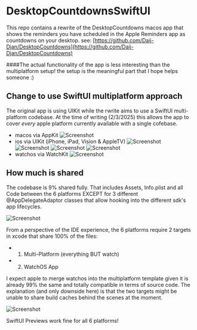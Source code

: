 # DesktopCountdownsSwiftUI
This repo contains a rewrite of the DesktopCountdowns macos app that shows the reminders you have scheduled in the Apple Reminders app as countdowns on your desktop. see: [https://github.com/Daij-Djan/DesktopCountdowns](https://github.com/Daij-Djan/DesktopCountdowns)

####The actual functionality of the app is less interesting than the multiplatform setup!
the setup is the meaningful part that I hope helps someone :)

## Change to use SwiftUI multiplatform approach
The original app is using UIKit while the rwrite aims to use a SwiftUI multi-platform codebase.
At the time of writing (2/3/2025) this allows the app to cover _every_ apple platform currently available with a single cofebase.

- macos via AppKit
![Screenshot](https://github.com/Daij-Djan/DesktopCountdownsSwiftUI/raw/main/README-Files/mac.jpg)
- ios via UIKit (iPhone, iPad, Vision & AppleTV)
![Screenshot](https://github.com/Daij-Djan/DesktopCountdownsSwiftUI/raw/main/README-Files/iphone.jpg)
![Screenshot](https://github.com/Daij-Djan/DesktopCountdownsSwiftUI/raw/main/README-Files/ipad.jpg)
![Screenshot](https://github.com/Daij-Djan/DesktopCountdownsSwiftUI/raw/main/README-Files/vision.jpg)
![Screenshot](https://github.com/Daij-Djan/DesktopCountdownsSwiftUI/raw/main/README-Files/appletv.jpg)
- watchos via WatchKit
![Screenshot](https://github.com/Daij-Djan/DesktopCountdownsSwiftUI/raw/main/README-Files/watch.jpg)

## How much is shared
The codebase is 9% shared fully. That includes Assets, Info.plist and all Code between the 6 platforms EXCEPT for 3 different @AppDelegateAdaptor classes that allow hooking into the different sdk's app lifecycles.

![Screenshot](https://github.com/Daij-Djan/DesktopCountdownsSwiftUI/raw/main/README-Files/xcode-code.jpg)

From a perspective of the IDE experience, the 6 platforms require 2 targets in xcode that share 100% of the files:
- 1. Multi-Platform (everything BUT watch)
- 2. WatchOS App

I expect apple to merge watchos into the multiplatform template given it is already 99% the same and totally compatible in terms of source code.
The explanation (and only downside here) is that the two targets might be unable to share build caches behind the scenes at the moment.

![Screenshot](https://github.com/Daij-Djan/DesktopCountdownsSwiftUI/raw/main/README-Files/xcode-targets.jpg)

SwiftUI Previews work fine for all 6 platforms! 
